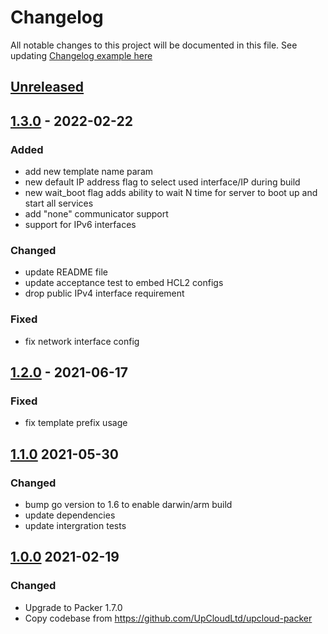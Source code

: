 # Changelog

All notable changes to this project will be documented in this file.
See updating [Changelog example here](https://keepachangelog.com/en/1.0.0/)

## [Unreleased]

## [1.3.0] - 2022-02-22

### Added
- add new template name param 
- new default IP address flag to select used interface/IP during build
- new wait_boot flag adds ability to wait N time for server to boot up and start all services
- add "none" communicator support
- support for IPv6 interfaces

### Changed
- update README file
- update acceptance test to embed HCL2 configs 
- drop public IPv4 interface requirement

### Fixed
- fix network interface config

## [1.2.0] - 2021-06-17

### Fixed

- fix template prefix usage

## [1.1.0] 2021-05-30

### Changed
- bump go version to 1.6 to enable darwin/arm build
- update dependencies
- update intergration tests

## [1.0.0] 2021-02-19

### Changed
- Upgrade to Packer 1.7.0
- Copy codebase from https://github.com/UpCloudLtd/upcloud-packer

[Unreleased]: https://github.com/UpCloudLtd/packer-plugin-upcloud/compare/v1.3.0...HEAD
[1.3.0]: https://github.com/UpCloudLtd/packer-plugin-upcloud/compare/v1.2.0...v1.3.0
[1.2.0]: https://github.com/UpCloudLtd/packer-plugin-upcloud/compare/v1.1.0...v1.2.0
[1.1.0]: https://github.com/UpCloudLtd/packer-plugin-upcloud/compare/v1.0.0...v1.1.0
[1.0.0]: https://github.com/UpCloudLtd/packer-plugin-upcloud/releases/tag/v1.0.0